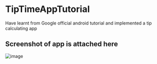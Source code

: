 # TipTimeAppTutorial

Have learnt from Google official android tutorial and implemented a tip calculating app

## Screenshot of app is attached here

![image](https://user-images.githubusercontent.com/80584151/125033772-5ed65180-e0ad-11eb-8dd6-4213bea75d7a.png)

